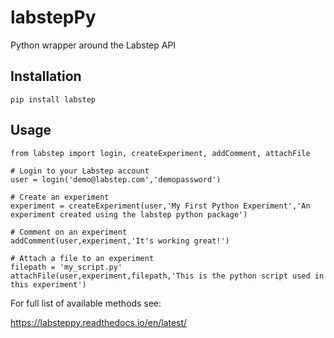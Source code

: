 # labstepPy

Python wrapper around the Labstep API

## Installation

```
pip install labstep
```

## Usage

```
from labstep import login, createExperiment, addComment, attachFile

# Login to your Labstep account
user = login('demo@labstep.com','demopassword')

# Create an experiment
experiment = createExperiment(user,'My First Python Experiment','An experiment created using the labstep python package')

# Comment on an experiment
addComment(user,experiment,'It's working great!')

# Attach a file to an experiment
filepath = 'my_script.py'
attachFile(user,experiment,filepath,'This is the python script used in this experiment')
```

For full list of available methods see:

https://labsteppy.readthedocs.io/en/latest/